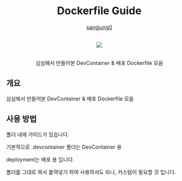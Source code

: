 <div align="center">
  <h1> Dockerfile Guide </h1>

[sangjung0](https://github.com/sangjung0)

  <br>

<a href="https://github.com/sangjung0/dockerfile-guide/graphs/contributors">
  <img src="https://contrib.rocks/image?repo=sangjung0/dockerfile-guide" />
</a>

  <br>
  <br>

심심해서 만들어본 DevContainer & 배포 Dockerfile 모음

</div>

## 개요

심심해서 만들어본 DevContainer & 배포 Dockerfile 모음

## 사용 방법

폴더 내에 가이드가 있습니다.

기본적으로 .devcontainer 폴더는 DevContainer 용

deployment는 배포 용 입니다.

폴더를 그대로 복사 붙여넣기 하여 사용하셔도 되나, 커스텀이 필요할 것 입니다.
